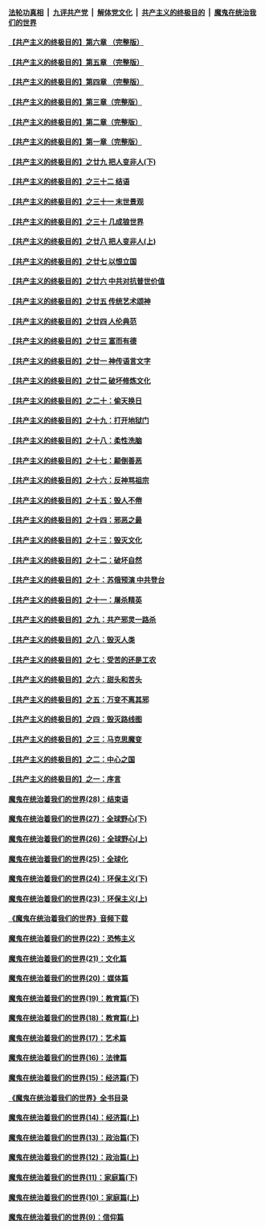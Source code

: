 ####  [法轮功真相](../../../../basic/blob/master/README.md?t=01090713) &nbsp;|&nbsp; [九评共产党](../../../../9ping.md/blob/master/README.md?t=01090713) &nbsp;|&nbsp; [解体党文化](../../../../jtdwh.md/blob/master/README.md?t=01090713)  &nbsp;|&nbsp; [共产主义的终极目的](../../../../gczydzjmd.md/blob/master/README.md?t=01090713) &nbsp;|&nbsp; [魔鬼在统治我们的世界](../../../../mgztzwmdsj.md/blob/master/README.md?t=01090713) 

#### [【共产主义的终极目的】第六章 （完整版）](../pages/nsc422/n11428913.md?t=01090713) 

#### [【共产主义的终极目的】第五章 （完整版）](../pages/nsc422/n11428912.md?t=01090713) 

#### [【共产主义的终极目的】第四章 （完整版）](../pages/nsc422/n11428907.md?t=01090713) 

#### [【共产主义的终极目的】第三章（完整版）](../pages/nsc422/n11428848.md?t=01090713) 

#### [【共产主义的终极目的】第二章（完整版）](../pages/nsc422/n11428831.md?t=01090713) 

#### [【共产主义的终极目的】第一章（完整版）](../pages/nsc422/n11417651.md?t=01090713) 

#### [【共产主义的终极目的】之廿九 把人变非人(下)](../pages/nsc422/n11344140.md?t=01090713) 

#### [【共产主义的终极目的】之三十二 结语](../pages/nsc422/n11360535.md?t=01090713) 

#### [【共产主义的终极目的】之三十一 末世景观](../pages/nsc422/n11351129.md?t=01090713) 

#### [【共产主义的终极目的】之三十 几成狼世界](../pages/nsc422/n11348280.md?t=01090713) 

#### [【共产主义的终极目的】之廿八 把人变非人(上)](../pages/nsc422/n11340492.md?t=01090713) 

#### [【共产主义的终极目的】之廿七 以恨立国](../pages/nsc422/n11336944.md?t=01090713) 

#### [【共产主义的终极目的】之廿六 中共对抗普世价值](../pages/nsc422/n11324785.md?t=01090713) 

#### [【共产主义的终极目的】之廿五 传统艺术颂神](../pages/nsc422/n11296396.md?t=01090713) 

#### [【共产主义的终极目的】之廿四 人伦典范](../pages/nsc422/n11296397.md?t=01090713) 

#### [【共产主义的终极目的】之廿三 富而有德](../pages/nsc422/n11283598.md?t=01090713) 

#### [【共产主义的终极目的】之廿一 神传语言文字](../pages/nsc422/n11263265.md?t=01090713) 

#### [【共产主义的终极目的】之廿二 破坏修炼文化](../pages/nsc422/n11245728.md?t=01090713) 

#### [【共产主义的终极目的】之二十：偷天换日](../pages/nsc422/n11238846.md?t=01090713) 

#### [【共产主义的终极目的】之十九：打开地狱门](../pages/nsc422/n11206376.md?t=01090713) 

#### [【共产主义的终极目的】之十八：柔性洗脑](../pages/nsc422/n11199994.md?t=01090713) 

#### [【共产主义的终极目的】之十七：颠倒善恶](../pages/nsc422/n11179782.md?t=01090713) 

#### [【共产主义的终极目的】之十六：反神骂祖宗](../pages/nsc422/n11166798.md?t=01090713) 

#### [【共产主义的终极目的】之十五：毁人不倦](../pages/nsc422/n11166792.md?t=01090713) 

#### [【共产主义的终极目的】之十四：邪恶之最](../pages/nsc422/n11150249.md?t=01090713) 

#### [【共产主义的终极目的】之十三：毁灭文化](../pages/nsc422/n11135227.md?t=01090713) 

#### [【共产主义的终极目的】之十二：破坏自然](../pages/nsc422/n11135214.md?t=01090713) 

#### [【共产主义的终极目的】之十：苏俄预演 中共登台](../pages/nsc422/n11118424.md?t=01090713) 

#### [【共产主义的终极目的】之十一：屠杀精英](../pages/nsc422/n11118442.md?t=01090713) 

#### [【共产主义的终极目的】之九：共产邪灵一路杀](../pages/nsc422/n11114139.md?t=01090713) 

#### [【共产主义的终极目的】之八：毁灭人类](../pages/nsc422/n11108503.md?t=01090713) 

#### [【共产主义的终极目的】之七：受苦的还是工农](../pages/nsc422/n11101809.md?t=01090713) 

#### [【共产主义的终极目的】之六：甜头和苦头](../pages/nsc422/n11096971.md?t=01090713) 

#### [【共产主义的终极目的】之五：万变不离其邪](../pages/nsc422/n11091285.md?t=01090713) 

#### [【共产主义的终极目的】之四：毁灭路线图](../pages/nsc422/n11086284.md?t=01090713) 

#### [【共产主义的终极目的】之三：马克思魔变](../pages/nsc422/n11061941.md?t=01090713) 

#### [【共产主义的终极目的】之二：中心之国](../pages/nsc422/n11047728.md?t=01090713) 

#### [【共产主义的终极目的】之一：序言](../pages/nsc422/n11086077.md?t=01090713) 

#### [魔鬼在统治着我们的世界(28)：结束语](../pages/nsc422/n10936246.md?t=01090713) 

#### [魔鬼在统治着我们的世界(27)：全球野心(下)](../pages/nsc422/n10928319.md?t=01090713) 

#### [魔鬼在统治着我们的世界(26)：全球野心(上)](../pages/nsc422/n10900318.md?t=01090713) 

#### [魔鬼在统治着我们的世界(25)：全球化](../pages/nsc422/n10788205.md?t=01090713) 

#### [魔鬼在统治着我们的世界(24)：环保主义(下)](../pages/nsc422/n10695307.md?t=01090713) 

#### [魔鬼在统治着我们的世界(23)：环保主义(上)](../pages/nsc422/n10688613.md?t=01090713) 

#### [《魔鬼在统治着我们的世界》音频下载](../pages/nsc422/n10635553.md?t=01090713) 

#### [魔鬼在统治着我们的世界(22)：恐怖主义](../pages/nsc422/n10614727.md?t=01090713) 

#### [魔鬼在统治着我们的世界(21)：文化篇](../pages/nsc422/n10597706.md?t=01090713) 

#### [魔鬼在统治着我们的世界(20)：媒体篇](../pages/nsc422/n10586579.md?t=01090713) 

#### [魔鬼在统治着我们的世界(19)：教育篇(下)](../pages/nsc422/n10564808.md?t=01090713) 

#### [魔鬼在统治着我们的世界(18)：教育篇(上)](../pages/nsc422/n10526970.md?t=01090713) 

#### [魔鬼在统治着我们的世界(17)：艺术篇](../pages/nsc422/n10499093.md?t=01090713) 

#### [魔鬼在统治着我们的世界(16)：法律篇](../pages/nsc422/n10485969.md?t=01090713) 

#### [魔鬼在统治着我们的世界(15)：经济篇(下)](../pages/nsc422/n10469975.md?t=01090713) 

#### [《魔鬼在统治着我们的世界》全书目录](../pages/nsc422/n10464261.md?t=01090713) 

#### [魔鬼在统治着我们的世界(14)：经济篇(上)](../pages/nsc422/n10457370.md?t=01090713) 

#### [魔鬼在统治着我们的世界(13)：政治篇(下)](../pages/nsc422/n10448270.md?t=01090713) 

#### [魔鬼在统治着我们的世界(12)：政治篇(上)](../pages/nsc422/n10444576.md?t=01090713) 

#### [魔鬼在统治着我们的世界(11)：家庭篇(下)](../pages/nsc422/n10440961.md?t=01090713) 

#### [魔鬼在统治着我们的世界(10)：家庭篇(上)](../pages/nsc422/n10435448.md?t=01090713) 

#### [魔鬼在统治着我们的世界(9)：信仰篇](../pages/nsc422/n10432159.md?t=01090713) 

